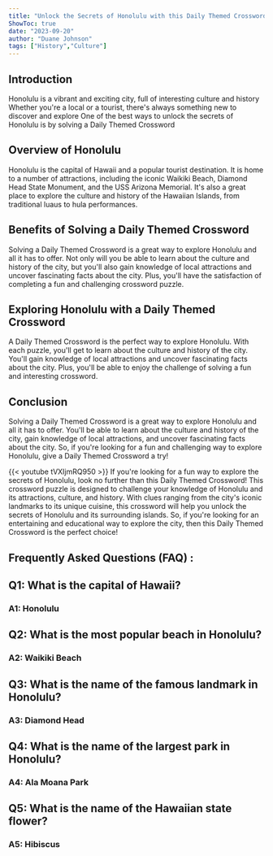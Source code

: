 ```yaml
---
title: "Unlock the Secrets of Honolulu with this Daily Themed Crossword!"
ShowToc: true 
date: "2023-09-20"
author: "Duane Johnson" 
tags: ["History","Culture"]
---
```

## Introduction

Honolulu is a vibrant and exciting city, full of interesting culture and history Whether you're a local or a tourist, there's always something new to discover and explore One of the best ways to unlock the secrets of Honolulu is by solving a Daily Themed Crossword

## Overview of Honolulu

Honolulu is the capital of Hawaii and a popular tourist destination. It is home to a number of attractions, including the iconic Waikiki Beach, Diamond Head State Monument, and the USS Arizona Memorial. It's also a great place to explore the culture and history of the Hawaiian Islands, from traditional luaus to hula performances.

## Benefits of Solving a Daily Themed Crossword

Solving a Daily Themed Crossword is a great way to explore Honolulu and all it has to offer. Not only will you be able to learn about the culture and history of the city, but you'll also gain knowledge of local attractions and uncover fascinating facts about the city. Plus, you'll have the satisfaction of completing a fun and challenging crossword puzzle.

## Exploring Honolulu with a Daily Themed Crossword

A Daily Themed Crossword is the perfect way to explore Honolulu. With each puzzle, you'll get to learn about the culture and history of the city. You'll gain knowledge of local attractions and uncover fascinating facts about the city. Plus, you'll be able to enjoy the challenge of solving a fun and interesting crossword.

## Conclusion

Solving a Daily Themed Crossword is a great way to explore Honolulu and all it has to offer. You'll be able to learn about the culture and history of the city, gain knowledge of local attractions, and uncover fascinating facts about the city. So, if you're looking for a fun and challenging way to explore Honolulu, give a Daily Themed Crossword a try!

{{< youtube tVXIjmRQ950 >}} 
If you're looking for a fun way to explore the secrets of Honolulu, look no further than this Daily Themed Crossword! This crossword puzzle is designed to challenge your knowledge of Honolulu and its attractions, culture, and history. With clues ranging from the city's iconic landmarks to its unique cuisine, this crossword will help you unlock the secrets of Honolulu and its surrounding islands. So, if you're looking for an entertaining and educational way to explore the city, then this Daily Themed Crossword is the perfect choice!

## Frequently Asked Questions (FAQ) :
<h2>Q1: What is the capital of Hawaii?</h2>

<h3>A1: Honolulu</h3>

<h2>Q2: What is the most popular beach in Honolulu?</h2>

<h3>A2: Waikiki Beach</h3>

<h2>Q3: What is the name of the famous landmark in Honolulu?</h2>

<h3>A3: Diamond Head</h3>

<h2>Q4: What is the name of the largest park in Honolulu?</h2>

<h3>A4: Ala Moana Park</h3>

<h2>Q5: What is the name of the Hawaiian state flower?</h2>

<h3>A5: Hibiscus</h3>



